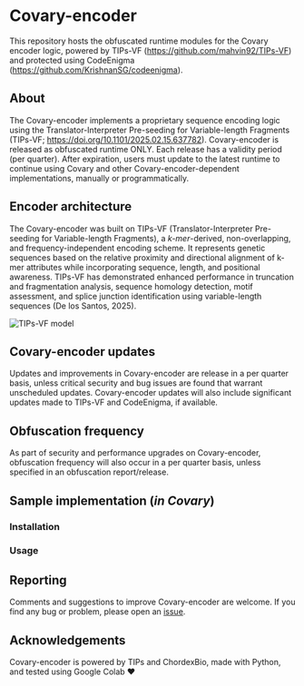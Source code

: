 # Covary-encoder
This repository hosts the obfuscated runtime modules for the Covary encoder logic, powered by TIPs-VF (https://github.com/mahvin92/TIPs-VF) and protected using CodeEnigma (https://github.com/KrishnanSG/codeenigma).

## About
The Covary-encoder implements a proprietary sequence encoding logic using the Translator-Interpreter Pre-seeding for Variable-length Fragments (TIPs-VF; https://doi.org/10.1101/2025.02.15.637782). Covary-encoder is released as obfuscated runtime ONLY. Each release has a validity period (per quarter). After expiration, users must update to the latest runtime to continue using Covary and other Covary-encoder-dependent implementations, manually or programmatically.

## Encoder architecture
The Covary-encoder was built on TIPs-VF (Translator-Interpreter Pre-seeding for Variable-length Fragments), a _k-mer_-derived, non-overlapping, and frequency-independent encoding scheme. It represents genetic sequences based on the relative proximity and directional alignment of k-mer attributes while incorporating sequence, length, and positional awareness. TIPs-VF has demonstrated enhanced performance in truncation and fragmentation analysis, sequence homology detection, motif assessment, and splice junction identification using variable-length sequences (De los Santos, 2025).

![TIPs-VF model](https://github.com/user-attachments/assets/c4cee570-48e9-4d5a-9ed5-e2ef9e87b100)

## Covary-encoder updates
Updates and improvements in Covary-encoder are release in a per quarter basis, unless critical security and bug issues are found that warrant unscheduled updates. Covary-encoder updates will also include significant updates made to TIPs-VF and CodeEnigma, if available.

## Obfuscation frequency
As part of security and performance upgrades on Covary-encoder, obfuscation frequency will also occur in a per quarter basis, unless specified in an obfuscation report/release.

## Sample implementation (_in Covary_)
### Installation
### Usage

## Reporting
Comments and suggestions to improve Covary-encoder are welcome. If you find any bug or problem, please open an [issue](https://github.com/mahvin92/Covary-encoder/issues/new).

## Acknowledgements
Covary-encoder is powered by TIPs and ChordexBio, made with Python, and tested using Google Colab ❤️
